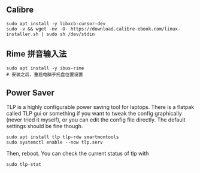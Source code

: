 ## Calibre

```shell
sudo apt install -y libxcb-cursor-dev
sudo -v && wget -nv -O- https://download.calibre-ebook.com/linux-installer.sh | sudo sh /dev/stdin
```

## Rime 拼音输入法

```shell
sudo apt install -y ibus-rime
# 安装之后，重启电脑于托盘位置设置
```

## Power Saver

TLP is a highly configurable power saving tool for laptops. There is a flatpak called TLP gui or something if you want to tweak the config graphically (never tried it myself), or you can edit the config file directly. The default settings should be fine though.

```shell
sudo apt install tlp tlp-rdw smartmontools
sudo systemctl enable --now tlp.serv
```
Then, reboot. You can check the current status of tlp with

```shell
sudo tlp-stat
```